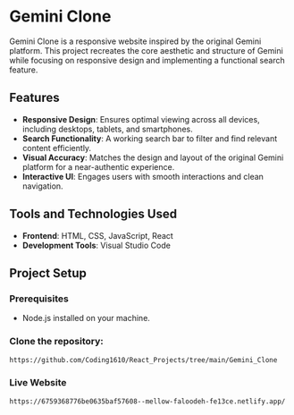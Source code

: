 # Gemini Clone

Gemini Clone is a responsive website inspired by the original Gemini platform. This project recreates the core aesthetic and structure of Gemini while focusing on responsive design and implementing a functional search feature.

## Features

- **Responsive Design**: Ensures optimal viewing across all devices, including desktops, tablets, and smartphones.
- **Search Functionality**: A working search bar to filter and find relevant content efficiently.
- **Visual Accuracy**: Matches the design and layout of the original Gemini platform for a near-authentic experience.
- **Interactive UI**: Engages users with smooth interactions and clean navigation.

## Tools and Technologies Used

- **Frontend**: HTML, CSS, JavaScript, React
- **Development Tools**: Visual Studio Code

## Project Setup

### Prerequisites
- Node.js installed on your machine.

### Clone the repository:
   ```bash
   https://github.com/Coding1610/React_Projects/tree/main/Gemini_Clone
   ```
   
### Live Website
   ```bash
   https://6759368776be0635baf57608--mellow-faloodeh-fe13ce.netlify.app/
   ```

